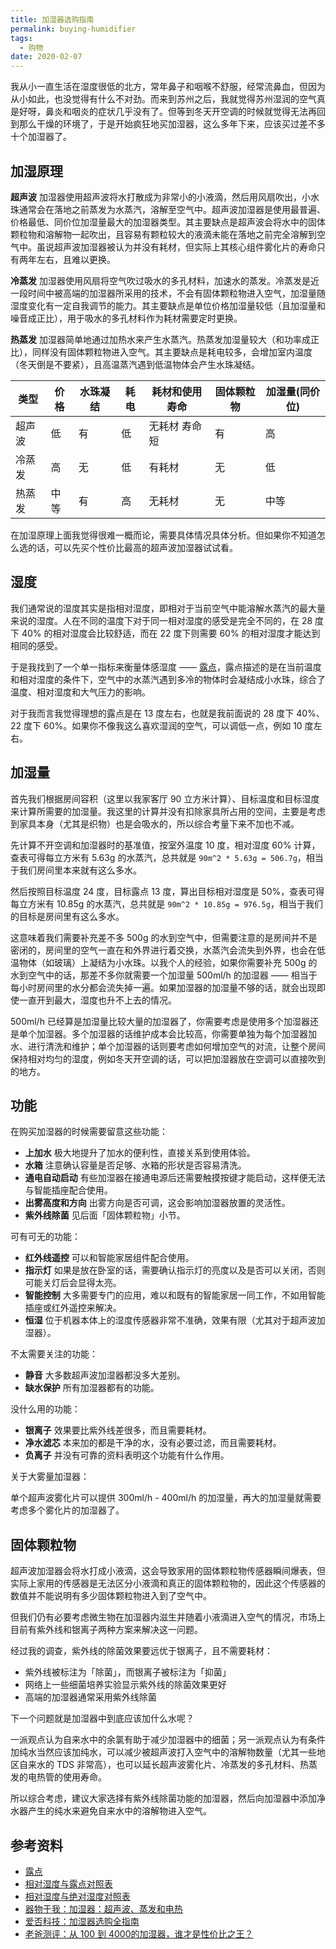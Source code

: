 ```yaml
---
title: 加湿器选购指南
permalink: buying-humidifier
tags:
  - 购物
date: 2020-02-07
---
```

我从小一直生活在湿度很低的北方，常年鼻子和咽喉不舒服，经常流鼻血，但因为从小如此，也没觉得有什么不对劲。而来到苏州之后，我就觉得苏州湿润的空气真是好呀，鼻炎和咽炎的症状几乎没有了。但等到冬天开空调的时候就觉得无法再回到那么干燥的环境了，于是开始疯狂地买加湿器，这么多年下来，应该买过差不多十个加湿器了。

## 加湿原理

**超声波** 加湿器使用超声波将水打散成为非常小的小液滴，然后用风扇吹出，小水珠通常会在落地之前蒸发为水蒸汽，溶解至空气中。超声波加湿器是使用最普遍、价格最低、同价位加湿量最大的加湿器类型。其主要缺点是超声波会将水中的固体颗粒物和溶解物一起吹出，且容易有颗粒较大的液滴未能在落地之前完全溶解到空气中。虽说超声波加湿器被认为并没有耗材，但实际上其核心组件雾化片的寿命只有两年左右，且难以更换。

**冷蒸发** 加湿器使用风扇将空气吹过吸水的多孔材料，加速水的蒸发。冷蒸发是近一段时间中被高端的加湿器所采用的技术，不会有固体颗粒物进入空气，加湿量随湿度变化有一定自我调节的能力。其主要缺点是单位价格加湿量较低（且加湿量和噪音成正比），用于吸水的多孔材料作为耗材需要定时更换。

**热蒸发** 加湿器简单地通过加热水来产生水蒸汽。热蒸发加湿量较大（和功率成正比），同样没有固体颗粒物进入空气。其主要缺点是耗电较多，会增加室内温度（冬天倒是不要紧），且高温蒸汽遇到低温物体会产生水珠凝结。

| 类型   | 价格 | 水珠凝结 | 耗电 | 耗材和使用寿命 | 固体颗粒物 | 加湿量(同价位) |
| ------ | -------- | ---- | -------- | ---- | -------------- | ---------- |
| 超声波 | 低   |   有    |  低 |     无耗材 寿命短      |  有     |    高      |
| 冷蒸发 | 高  |  无     | 低  |   有耗材        |   无      |      低       |
| 热蒸发 |  中等   |    有  |  高  |  无耗材        |   无       |     中等        |

在加湿原理上面我觉得很难一概而论，需要具体情况具体分析。但如果你不知道怎么选的话，可以先买个性价比最高的超声波加湿器试试看。

## 湿度
我们通常说的湿度其实是指相对湿度，即相对于当前空气中能溶解水蒸汽的最大量来说的湿度。人在不同的温度下对于同一相对湿度的感受是完全不同的，在 28 度下 40% 的相对湿度会比较舒适，而在 22 度下则需要 60% 的相对湿度才能达到相同的感受。

于是我找到了一个单一指标来衡量体感湿度 —— [露点](https://zh.wikipedia.org/zh-cn/%E9%9C%B2%E7%82%B9)，露点描述的是在当前温度和相对湿度的条件下，空气中的水蒸汽遇到多冷的物体时会凝结成小水珠，综合了温度、相对湿度和大气压力的影响。

对于我而言我觉得理想的露点是在 13 度左右，也就是我前面说的 28 度下 40%、22 度下 60%。如果你不像我这么喜欢湿润的空气，可以调低一点，例如 10 度左右。

## 加湿量
首先我们根据房间容积（这里以我家客厅 90 立方米计算）、目标温度和目标湿度来计算所需要的加湿量。我这里的计算并没有扣除家具所占用的空间，主要是考虑到家具本身（尤其是织物）也是会吸水的，所以综合考量下来不加也不减。

先计算不开空调和加湿器时的基准值，按室外温度 10 度，相对湿度 60% 计算，查表可得每立方米有 5.63g 的水蒸汽，总共就是 `90m^2 * 5.63g = 506.7g`，相当于我们房间里本来就有这么多水。

然后按照目标温度 24 度，目标露点 13 度，算出目标相对湿度是 50%，查表可得每立方米有 10.85g 的水蒸汽，总共就是 `90m^2 * 10.85g = 976.5g`，相当于我们的目标是房间里有这么多水。

这意味着我们需要补充差不多 500g 的水到空气中，但需要注意的是房间并不是密闭的，房间里的空气一直在和外界进行着交换，水蒸汽会流失到外界，也会在低温物体（如玻璃）上凝结为小水珠。以我个人的经验，如果你需要补充 500g 的水到空气中的话，那差不多你就需要一个加湿量 500ml/h 的加湿器 —— 相当于每小时房间里的水分都会流失掉一遍。如果加湿器的加湿量不够的话，就会出现即使一直开到最大，湿度也升不上去的情况。

500ml/h 已经算是加湿量比较大量的加湿器了，你需要考虑是使用多个加湿器还是单个加湿器。多个加湿器的话维护成本会比较高，你需要单独为每个加湿器加水、进行清洗和维护；单个加湿器的话则要考虑如何增加空气的对流，让整个房间保持相对均匀的湿度，例如冬天开空调的话，可以把加湿器放在空调可以直接吹到的地方。

## 功能

在购买加湿器的时候需要留意这些功能：

- **上加水** 极大地提升了加水的便利性，直接关系到使用体验。
- **水箱** 注意确认容量是否足够、水箱的形状是否容易清洗。
- **通电自动启动** 有些加湿器在接通电源后还需要触摸按键才能启动，这样便无法与智能插座配合使用。
- **出雾高度和方向** 出雾方向是否可调，这会影响加湿器放置的灵活性。
- **紫外线除菌** 见后面「固体颗粒物」小节。

可有可无的功能：

- **红外线遥控** 可以和智能家居组件配合使用。
- **指示灯** 如果是放在卧室的话，需要确认指示灯的亮度以及是否可以关闭，否则可能关灯后会显得太亮。
- **智能控制** 大多需要专门的应用，难以和既有的智能家居一同工作，不如用智能插座或红外遥控来解决。
- **恒湿** 位于机器本体上的湿度传感器非常不准确，效果有限（尤其对于超声波加湿器）。

不太需要关注的功能：

- **静音** 大多数超声波加湿器都没多大差别。
- **缺水保护** 所有加湿器都有的功能。

没什么用的功能：

- **银离子** 效果要比紫外线差很多，而且需要耗材。
- **净水滤芯** 本来加的都是干净的水，没有必要过滤，而且需要耗材。
- **负离子** 并没有可靠的资料表明这个功能有什么作用。

关于大雾量加湿器：

单个超声波雾化片可以提供 300ml/h - 400ml/h 的加湿量，再大的加湿量就需要考虑多个雾化片的加湿器了。

## 固体颗粒物
超声波加湿器会将水打成小液滴，这会导致家用的固体颗粒物传感器瞬间爆表，但实际上家用的传感器是无法区分小液滴和真正的固体颗粒物的，因此这个传感器的数值并不能说明有多少固体颗粒物进入到了空气中。

但我们仍有必要考虑微生物在加湿器内滋生并随着小液滴进入空气的情况，市场上目前有紫外线和银离子两种方案来解决这一问题。

经过我的调查，紫外线的除菌效果要远优于银离子，且不需要耗材：

- 紫外线被标注为「除菌」，而银离子被标注为「抑菌」
- 网络上一些细菌培养实验显示紫外线的除菌效果更好
- 高端的加湿器通常采用紫外线除菌

下一个问题就是加湿器中到底应该加什么水呢？

一派观点认为自来水中的余氯有助于减少加湿器中的细菌；另一派观点认为有条件加纯水当然应该加纯水，可以减少被超声波打入空气中的溶解物数量（尤其一些地区自来水的 TDS 非常高），也可以延长超声波雾化片、冷蒸发的多孔材料、热蒸发的电热管的使用寿命。

所以综合考虑，建议大家选择有紫外线除菌功能的加湿器，然后向加湿器中添加净水器产生的纯水来避免自来水中的溶解物进入空气。

## 参考资料

- [露点](https://zh.wikipedia.org/zh-cn/%E9%9C%B2%E7%82%B9)
- [相对湿度与露点对照表](https://www.mrfixitbali.com/images/articleimages/dew-point-chart-full.pdf)
- [相对湿度与绝对湿度对照表](http://rolfb.ch/tools/thtable.php?tmin=0&tmax=46&tstep=1&hmin=5&hmax=100&hstep=5&acc=2&calculate=calculate)
- [器物于我：加湿器：超声波、蒸发和电热](https://www.qwyw.org/archives/2136)
- [爱否科技：加湿器选购全指南](https://www.ifanr.com/1164823)
- [老爸测评：从 100 到 4000的加湿器，谁才是性价比之王？ ](https://post.smzdm.com/p/apzeo089/)
